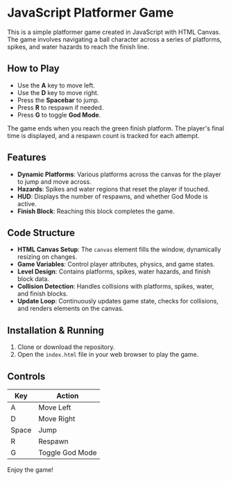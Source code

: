 # JavaScript Platformer Game

This is a simple platformer game created in JavaScript with HTML Canvas. The game involves navigating a ball character across a series of platforms, spikes, and water hazards to reach the finish line.

## How to Play

- Use the **A** key to move left.
- Use the **D** key to move right.
- Press the **Spacebar** to jump.
- Press **R** to respawn if needed.
- Press **G** to toggle **God Mode**.

The game ends when you reach the green finish platform. The player's final time is displayed, and a respawn count is tracked for each attempt.

## Features

- **Dynamic Platforms**: Various platforms across the canvas for the player to jump and move across.
- **Hazards**: Spikes and water regions that reset the player if touched.
- **HUD**: Displays the number of respawns, and whether God Mode is active.
- **Finish Block**: Reaching this block completes the game.

## Code Structure

- **HTML Canvas Setup**: The `canvas` element fills the window, dynamically resizing on changes.
- **Game Variables**: Control player attributes, physics, and game states.
- **Level Design**: Contains platforms, spikes, water hazards, and finish block data.
- **Collision Detection**: Handles collisions with platforms, spikes, water, and finish blocks.
- **Update Loop**: Continuously updates game state, checks for collisions, and renders elements on the canvas.

## Installation & Running

1. Clone or download the repository.
2. Open the `index.html` file in your web browser to play the game.

## Controls

| Key   | Action          |
| ----- | --------------- |
| A     | Move Left       |
| D     | Move Right      |
| Space | Jump            |
| R     | Respawn         |
| G     | Toggle God Mode |

Enjoy the game!
